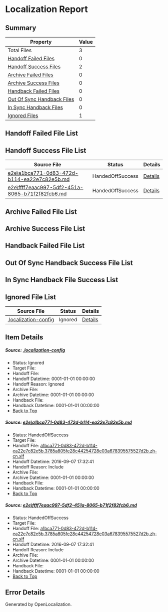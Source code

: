 # <a name='report-top'></a> Localization Report

## Summary
 Property | Value 
 -------- | ----- 
 Total Files | 3
[ Handoff Failed Files ](#handoff-failed-list)| 0
[ Handoff Success Files ](#handoff-success-list)| 2
[ Archive Failed Files ](#archive-failed-list)| 0
[ Archive Success Files ](#archive-success-list)| 0
[ Handback Failed Files ](#handback-failed-list)| 0
[ Out Of Sync Handback Files ](#outofsync-handback-success-list)| 0
[ In Sync Handback Files ](#insync-handback-success-list)| 0
[ Ignored Files ](#ignored-list)| 1

## <a name='handoff-failed-list'></a> Handoff Failed File List

## <a name='handoff-success-list'></a> Handoff Success File List
 Source File | Status | Details 
 ----------- | ------ | ------- 
 [e2e\a1bca771-0d83-472d-b114-ea22e7c82e5b.md](https://github.com/OpenLocalizationTestOrg/ol-test0/blob/f4f12e4b814c569f131f29477c265614376e33b6/e2e/a1bca771-0d83-472d-b114-ea22e7c82e5b.md) | HandedOffSuccess | [Details](#1592ea4dacddf38db898db679fe383bf3e61dec51)
 [e2e\ffff7eaac997-5df2-451a-8065-b71f2f82fcb6.md](https://github.com/OpenLocalizationTestOrg/ol-test0/blob/f4f12e4b814c569f131f29477c265614376e33b6/e2e/ffff7eaac997-5df2-451a-8065-b71f2f82fcb6.md) | HandedOffSuccess | [Details](#1592ea4dacddf38db898db679fe383bf3e61dec52)

## <a name='archive-failed-list'></a> Archive Failed File List

## <a name='archive-success-list'></a> Archive Success File List

## <a name='handback-failed-list'></a> Handback Failed File List

## <a name='outofsync-handback-success-list'></a> Out Of Sync Handback Success File List

## <a name='insync-handback-success-list'></a> In Sync Handback File Success List

## <a name='ignored-list'></a> Ignored File List
 Source File | Status | Details 
 ----------- | ------ | ------- 
 [.localization-config](https://github.com/OpenLocalizationTestOrg/ol-test0/blob/f4f12e4b814c569f131f29477c265614376e33b6/.localization-config) | Ignored | [Details](#3d4f252ac210baf56311d7e97dcc2db10974dbd20)

## Item Details
##### <a name='3d4f252ac210baf56311d7e97dcc2db10974dbd20'></a> Source: [.localization-config](https://github.com/OpenLocalizationTestOrg/ol-test0/blob/f4f12e4b814c569f131f29477c265614376e33b6/.localization-config)
* Status: Ignored
* Target File: 
* Handoff File: 
* Handoff Datetime: 0001-01-01 00:00:00
* Handoff Reason: Ignored
* Archive File: 
* Archive Datetime: 0001-01-01 00:00:00
* Handback File: 
* Handback Datetime: 0001-01-01 00:00:00
* [Back to Top](#report-top)

##### <a name='1592ea4dacddf38db898db679fe383bf3e61dec51'></a> Source: [e2e\a1bca771-0d83-472d-b114-ea22e7c82e5b.md](https://github.com/OpenLocalizationTestOrg/ol-test0/blob/f4f12e4b814c569f131f29477c265614376e33b6/e2e/a1bca771-0d83-472d-b114-ea22e7c82e5b.md)
* Status: HandedOffSuccess
* Target File: 
* Handoff File: [a1bca771-0d83-472d-b114-ea22e7c82e5b.3785a805fe28c44254728e03a678395575527d2b.zh-cn.xlf](https://github.com/OpenLocalizationTestOrg/ol-test0-handoff/blob/69e97a0ea65fbeca92406af459f267a2adda4b8f/ol-handoff/OpenLocalizationTestOrg/ol-test0-zhcn/ci/ht/a1bca771-0d83-472d-b114-ea22e7c82e5b.3785a805fe28c44254728e03a678395575527d2b.zh-cn.xlf)
* Handoff Datetime: 2016-09-07 17:32:41
* Handoff Reason: Include
* Archive File: 
* Archive Datetime: 0001-01-01 00:00:00
* Handback File: 
* Handback Datetime: 0001-01-01 00:00:00
* [Back to Top](#report-top)

##### <a name='1592ea4dacddf38db898db679fe383bf3e61dec52'></a> Source: [e2e\ffff7eaac997-5df2-451a-8065-b71f2f82fcb6.md](https://github.com/OpenLocalizationTestOrg/ol-test0/blob/f4f12e4b814c569f131f29477c265614376e33b6/e2e/ffff7eaac997-5df2-451a-8065-b71f2f82fcb6.md)
* Status: HandedOffSuccess
* Target File: 
* Handoff File: [a1bca771-0d83-472d-b114-ea22e7c82e5b.3785a805fe28c44254728e03a678395575527d2b.zh-cn.xlf](https://github.com/OpenLocalizationTestOrg/ol-test0-handoff/blob/69e97a0ea65fbeca92406af459f267a2adda4b8f/ol-handoff/OpenLocalizationTestOrg/ol-test0-zhcn/ci/ht/a1bca771-0d83-472d-b114-ea22e7c82e5b.3785a805fe28c44254728e03a678395575527d2b.zh-cn.xlf)
* Handoff Datetime: 2016-09-07 17:32:41
* Handoff Reason: Include
* Archive File: 
* Archive Datetime: 0001-01-01 00:00:00
* Handback File: 
* Handback Datetime: 0001-01-01 00:00:00
* [Back to Top](#report-top)


## Error Details

Generated by OpenLocalization.
